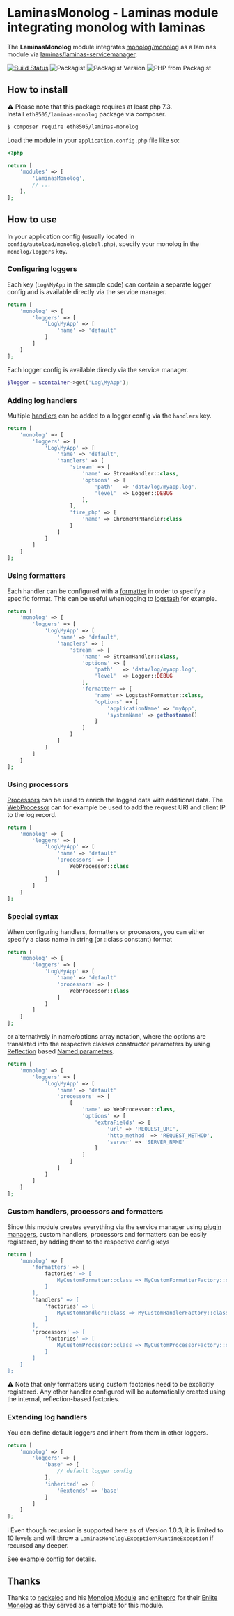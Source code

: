# LaminasMonolog - Laminas module integrating monolog with laminas
The **LaminasMonolog** module integrates [monolog/monolog](https://github.com/seldaek/monolog) as a laminas module
via [laminas/laminas-servicemanager](https://github.com/laminas/laminas-servicemanager).

[![Build Status](https://api.travis-ci.com/eth8505/laminas-monolog.svg?branch=master)](https://travis-ci.com/eth8505/laminas-monolog)
![Packagist](https://img.shields.io/packagist/dt/eth8505/laminas-monolog.svg)
![Packagist Version](https://img.shields.io/packagist/v/eth8505/laminas-monolog.svg)
![PHP from Packagist](https://img.shields.io/packagist/php-v/eth8505/laminas-monolog.svg)

## How to install

:warning: Please note that this package requires at least php 7.3.  
Install `eth8505/laminas-monolog` package via composer.

~~~bash
$ composer require eth8505/laminas-monolog
~~~

Load the module in your `application.config.php` file like so:

~~~php
<?php

return [
	'modules' => [
		'LaminasMonolog',
		// ...
	],
];
~~~

## How to use
In your application config (usually located in `config/autoload/monolog.global.php`), specify your monolog in the 
`monolog/loggers` key.

### Configuring loggers
Each key (```Log\MyApp``` in the sample code) can contain a separate logger config and is available directly via the
service manager. 

~~~php
return [
    'monolog' => [
        'loggers' => [
            'Log\MyApp' => [
                'name' => 'default'
            ]
        ]
    ]
];
~~~

Each logger config is available direcly via the service manager.
~~~php
$logger = $container->get('Log\MyApp');
~~~

### Adding log handlers
Multiple [handlers](https://github.com/Seldaek/monolog/blob/master/doc/02-handlers-formatters-processors.md#handlers) 
can be added to a logger config via the ```handlers``` key.
~~~php
return [
    'monolog' => [
        'loggers' => [
            'Log\MyApp' => [
                'name' => 'default',
                'handlers' => [
                    'stream' => [
                        'name' => StreamHandler::class,
                        'options' => [
                            'path'   => 'data/log/myapp.log',
                            'level'  => Logger::DEBUG
                        ],
                    ],
                    'fire_php' => [
                        'name' => ChromePHPHandler:class
                    ]
                ]
            ]
        ]
    ]
];
~~~

### Using formatters
Each handler can be configured with a [formatter](https://github.com/Seldaek/monolog/blob/master/doc/02-handlers-formatters-processors.md#formatters) 
in order to specify a specific format. This can be useful whenlogging to [logstash](https://www.elastic.co/de/products/logstash) 
for example.

~~~php
return [
    'monolog' => [
        'loggers' => [
            'Log\MyApp' => [
                'name' => 'default',
                'handlers' => [
                    'stream' => [
                        'name' => StreamHandler::class,
                        'options' => [
                            'path'   => 'data/log/myapp.log',
                            'level'  => Logger::DEBUG
                        ],
                        'formatter' => [
                            'name' => LogstashFormatter::class,
                            'options' => [
                                'applicationName' => 'myApp',
                                'systemName' => gethostname()
                            ]
                        ]
                    ]
                ]
            ]
        ]
    ]
];
~~~

### Using processors
[Processors](https://github.com/Seldaek/monolog/blob/master/doc/02-handlers-formatters-processors.md#processors) can be
used to enrich the logged data with additional data. The [WebProcessor](https://github.com/Seldaek/monolog/blob/master/src/Monolog/Processor/WebProcessor.php)
can for example be used to add the request URI and client IP to the log record.
~~~php
return [
    'monolog' => [
        'loggers' => [
            'Log\MyApp' => [
                'name' => 'default'
                'processors' => [
                    WebProcessor::class
                ]
            ]
        ]
    ]
];
~~~

### Special syntax
When configuring handlers, formatters or processors, you can either specify a class name in string (or ::class constant)
format
~~~php
return [
    'monolog' => [
        'loggers' => [
            'Log\MyApp' => [
                'name' => 'default'
                'processors' => [
                    WebProcessor::class
                ]
            ]
        ]
    ]
];
~~~

or alternatively in name/options array notation, where the options are translated into the respective classes
constructor parameters by using [Reflection](https://php.net/Reflection) based 
[Named parameters](https://en.wikipedia.org/wiki/Named_parameter). 
~~~php
return [
    'monolog' => [
        'loggers' => [
            'Log\MyApp' => [
                'name' => 'default'
                'processors' => [
                    [
                        'name' => WebProcessor::class,
                        'options' => [
                            'extraFields' => [
                                'url' => 'REQUEST_URI',
                                'http_method' => 'REQUEST_METHOD',
                                'server' => 'SERVER_NAME'
                            ]
                        ]
                    ]
                ]
            ]
        ]
    ]
];
~~~

### Custom handlers, processors and formatters
Since this module creates everything via the service manager using 
[plugin managers](https://docs.zendframework.com/zend-servicemanager/plugin-managers/), custom handlers, 
processors and formatters can be easily registered, by adding them to the respective config keys

~~~php
return [
    'monolog' => [
        'formatters' => [
            factories' => [
                MyCustomFormatter::class => MyCustomFormatterFactory::class
            ]
        ],
        'handlers' => [
            'factories' => [
                MyCustomHandler::class => MyCustomHandlerFactory::class
            ]
        ],
        'processors' => [
            'factories' => [
                MyCustomProcessor::class => MyCustomProcessorFactory::class
            ]
        ]
    ]
];
~~~
:warning: Note that only formatters using custom factories need to be explicitly registered. Any other handler
configured will be automatically created using the internal, reflection-based factories.

### Extending log handlers
You can define default loggers and inherit from them in other loggers.
~~~php
return [
    'monolog' => [
        'loggers' => [
            'base' => [
                // default logger config
            ],
            'inherited' => [
                '@extends' => 'base'
            ]
        ]
    ]
];
~~~
:information_source: Even though recursion is supported here as of Version 1.0.3, it is limited to 10 levels and will
throw a ```LaminasMonolog\Exception\RuntimeException``` if recursed any deeper. 

See [example config](samples/extend-config.example.config.php) for details.

## Thanks
Thanks to [neckeloo](https://github.com/neeckeloo) and his [Monolog Module](https://github.com/neeckeloo/monolog-module)
and [enlitepro](https://github.com/enlitepro) for their [Enlite Monolog](https://github.com/enlitepro/enlite-monolog)
as they served as a template for this module.
